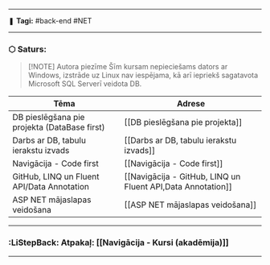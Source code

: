 ___

❚ **Tagi:** #back-end #NET

---
### ⬡ Saturs:

> [!NOTE] Autora piezīme
> Šīm kursam nepieciešams dators ar Windows, izstrāde uz Linux nav iespējama, kā arī iepriekš sagatavota Microsoft SQL Serverī veidota DB.

| Tēma                                         | Adrese                                                      |
| -------------------------------------------- | ----------------------------------------------------------- |
| DB pieslēgšana pie projekta (DataBase first) | [[DB pieslēgšana pie projekta]]                             |
| Darbs ar DB, tabulu ierakstu izvads          | [[Darbs ar DB, tabulu ierakstu izvads]]                     |
| Navigācija - Code first                      | [[Navigācija - Code first]]                                 |
| GitHub, LINQ un Fluent API/Data Annotation   | [[Navigācija - GitHub, LINQ un Fluent API,Data Annotation]] |
| ASP NET mājaslapas veidošana                 | [[ASP NET mājaslapas veidošana]]                            |


---
### :LiStepBack: Atpakaļ: [[Navigācija - Kursi (akadēmija)]]

___